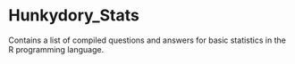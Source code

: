 # Hunkydory_Stats
Contains a list of compiled questions and answers for basic statistics in the R programming language. 
